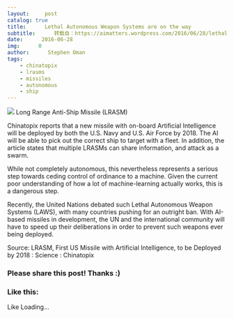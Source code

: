 ```yaml
---
layout:     post
catalog: true
title:      Lethal Autonomous Weapon Systems are on the way
subtitle:      转载自：https://aimatters.wordpress.com/2016/06/28/lethal-autonomous-weapon-systems-are-on-the-way/
date:      2016-06-28
img:      0
author:      Stephen Oman
tags:
    - chinatopix
    - lrasms
    - missiles
    - autonomous
    - ship
---
```


![](https://aimatters.files.wordpress.com/2016/06/too-smart.jpg?w=809)
Long Range Anti-Ship Missile (LRASM)

Chinatopix reports that a new missile with on-board Artificial Intelligence will be deployed by both the U.S. Navy and U.S. Air Force by 2018. The AI will be able to pick out the correct ship to target with a fleet. In addition, the article states that multiple LRASMs can share information, and attack as a swarm.

While not completely autonomous, this nevertheless represents a serious step towards ceding control of ordinance to a machine. Given the current poor understanding of how a lot of machine-learning actually works, this is a dangerous step.

Recently, the United Nations debated such Lethal Autonomous Weapon Systems (LAWS), with many countries pushing for an outright ban. With AI-based missiles in development, the UN and the international community will have to speed up their deliberations in order to prevent such weapons ever being deployed.

Source: LRASM, First US Missile with Artificial Intelligence, to be Deployed by 2018 : Science : Chinatopix





### Please share this post! Thanks :)

### Like this:

Like Loading...



